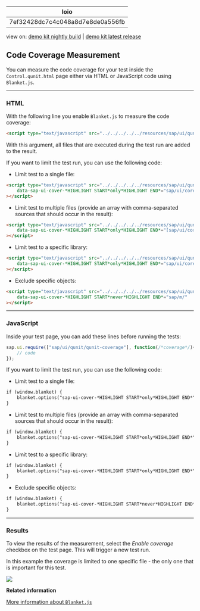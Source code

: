 <!-- loio7ef32428dc7c4c048a8d7e8de0a556fb -->

| loio |
| -----|
| 7ef32428dc7c4c048a8d7e8de0a556fb |

<div id="loio">

view on: [demo kit nightly build](https://openui5nightly.hana.ondemand.com/#/topic/7ef32428dc7c4c048a8d7e8de0a556fb) | [demo kit latest release](https://openui5.hana.ondemand.com/#/topic/7ef32428dc7c4c048a8d7e8de0a556fb)</div>

## Code Coverage Measurement

You can measure the code coverage for your test inside the `Control.qunit.html` page either via HTML or JavaScript code using `Blanket.js`.

***

### HTML

With the following line you enable `Blanket.js` to measure the code coverage:

``` html
<script type="text/javascript" src="../../../../../resources/sap/ui/qunit/qunit-coverage.js"></script>
```

With this argument, all files that are executed during the test run are added to the result.

If you want to limit the test run, you can use the following code:

-   Limit test to a single file:

``` html
<script type="text/javascript" src="../../../../../resources/sap/ui/qunit/qunit-coverage.js"
	data-sap-ui-cover-*HIGHLIGHT START*only*HIGHLIGHT END*="sap/ui/core/Popup.js"
></script>
```

-   Limit test to multiple files \(provide an array with comma-separated sources that should occur in the result\):

``` html
<script type="text/javascript" src="../../../../../resources/sap/ui/qunit/qunit-coverage.js"
	data-sap-ui-cover-*HIGHLIGHT START*only*HIGHLIGHT END*="[sap/ui/core/Popup.js, sap/ui/core/EventProvider]"
></script>
```

-   Limit test to a specific library:

``` html
<script type="text/javascript" src="../../../../../resources/sap/ui/qunit/qunit-coverage.js"
	data-sap-ui-cover-*HIGHLIGHT START*only*HIGHLIGHT END*="sap/ui/core/"
></script>
```

-   Exclude specific objects:

``` html
<script type="text/javascript" src="../../../../../resources/sap/ui/qunit/qunit-coverage.js"
	data-sap-ui-cover-*HIGHLIGHT START*never*HIGHLIGHT END*="sap/m/"
></script>
```


***

### JavaScript

Inside your test page, you can add these lines before running the tests:

``` js
sap.ui.require(["sap/ui/qunit/qunit-coverage"], function(/*coverage*/){
    // code
});
```

If you want to limit the test run, you can use the following code:

-   Limit test to a single file:

``` html
if (window.blanket) {
	blanket.options("sap-ui-cover-*HIGHLIGHT START*only*HIGHLIGHT END*", "sap/ui/core/Popup.js");
}
```

-   Limit test to multiple files \(provide an array with comma-separated sources that should occur in the result\):

``` html
if (window.blanket) {
	blanket.options("sap-ui-cover-*HIGHLIGHT START*only*HIGHLIGHT END*", "[sap/ui/core/Popup.js, sap/ui/core/EventProvide]");
}
```

-   Limit test to a specific library:

``` html
if (window.blanket) {
	blanket.options("sap-ui-cover-*HIGHLIGHT START*only*HIGHLIGHT END*", "sap/ui/core/");
}
```

-   Exclude specific objects:

``` html
if (window.blanket) {
	blanket.options("sap-ui-cover-*HIGHLIGHT START*never*HIGHLIGHT END*", "sap/ui/example/thirdparty/");
}
```


***

### Results

To view the results of the measurement, select the *Enable coverage* checkbox on the test page. This will trigger a new test run.

In this example the coverage is limited to one specific file - the only one that is important for this test.

 ![](loio358de53ac5684012b55fb043e1f6e999_LowRes.jpg) 

**Related information**  


[More information about `Blanket.js`]()

